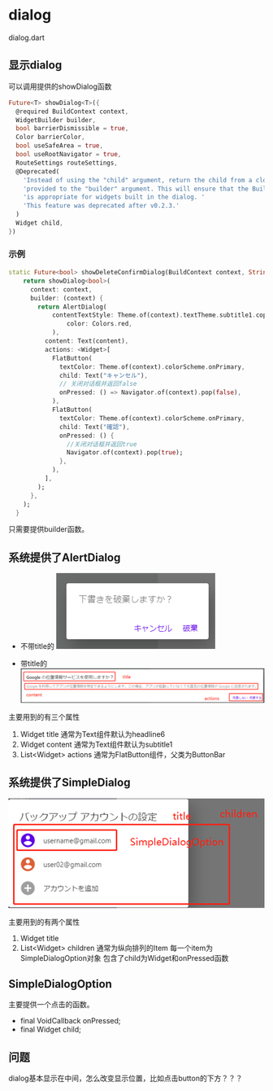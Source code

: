 # dialog

dialog.dart

## 显示dialog
可以调用提供的showDialog函数
```dart
Future<T> showDialog<T>({
  @required BuildContext context,
  WidgetBuilder builder,
  bool barrierDismissible = true,
  Color barrierColor,
  bool useSafeArea = true,
  bool useRootNavigator = true,
  RouteSettings routeSettings,
  @Deprecated(
    'Instead of using the "child" argument, return the child from a closure '
    'provided to the "builder" argument. This will ensure that the BuildContext '
    'is appropriate for widgets built in the dialog. '
    'This feature was deprecated after v0.2.3.'
  )
  Widget child,
})
```
### 示例
```dart
static Future<bool> showDeleteConfirmDialog(BuildContext context, String content) {
    return showDialog<bool>(
      context: context,
      builder: (context) {
        return AlertDialog(
            contentTextStyle: Theme.of(context).textTheme.subtitle1.copyWith(
                color: Colors.red,
            ),
          content: Text(content),
          actions: <Widget>[
            FlatButton(
              textColor: Theme.of(context).colorScheme.onPrimary,
              child: Text("キャンセル"),
              // 关闭对话框并返回false
              onPressed: () => Navigator.of(context).pop(false),
            ),
            FlatButton(
              textColor: Theme.of(context).colorScheme.onPrimary,
              child: Text("確認"),
              onPressed: () {
                //关闭对话框并返回true
                Navigator.of(context).pop(true);
              },
            ),
          ],
        );
      },
    );
  }
```

只需要提供builder函数。

## 系统提供了AlertDialog

* 不带title的
![](img\2020-11-27-10-27-56.png)

* 带title的
![](img\2020-11-27-10-32-21.png)

主要用到的有三个属性
1. Widget title
   通常为Text组件默认为headline6
2. Widget content
   通常为Text组件默认为subtitle1
3. List\<Widget\> actions
   通常为FlatButton组件，父类为ButtonBar 

## 系统提供了SimpleDialog

![](img\2020-11-27-10-52-12.png)

主要用到的有两个属性
1. Widget title
2. List\<Widget\> children 通常为纵向排列的Item
   每一个item为SimpleDialogOption对象
   包含了child为Widget和onPressed函数

## SimpleDialogOption
主要提供一个点击的函数。
* final VoidCallback onPressed;
* final Widget child;

## 问题
dialog基本显示在中间，怎么改变显示位置，比如点击button的下方？？？   
